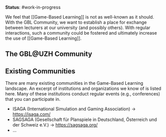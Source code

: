 **Status**: #work-in-progress 

We feel that [[Game-Based Learning]] is not as well-known as it should. With the GBL Community, we want to establish a place for exchange between lecturers at our university (and possibly others). With regular interactions, such a community could be fostered and ultimately increase the use of [[Game-Based Learning]].

## The GBL@UZH Community


## Existing Communities
There are many existing communities in the Game-Based Learning landscape. An excerpt of institutions and organizations we know of is listed here. Many of these institutions conduct regular events (e.g., conferences) that you can participate in.

- ISAGA (International Simulation and Gaming Association) -> https://isaga.com/
- SAGSAGA (Gesellschaft für Planspiele in Deutschland, Österreich und der Schweiz e.V.) -> https://sagsaga.org/
- ...
